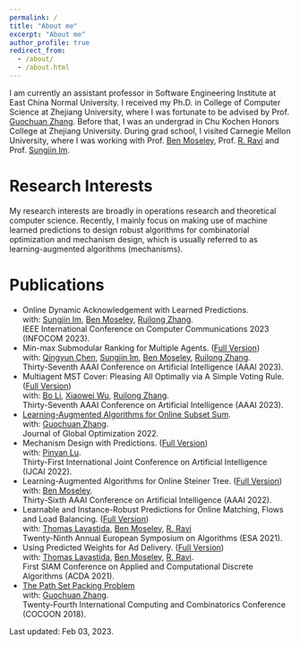 ```yaml
---
permalink: /
title: "About me"
excerpt: "About me"
author_profile: true
redirect_from: 
  - /about/
  - /about.html
---
```


I am currently an assistant professor in Software Engineering Institute at East China Normal University. 
I received my Ph.D. in College of Computer Science at Zhejiang University, where I was fortunate to be advised by Prof. [Guochuan Zhang](https://person.zju.edu.cn/0096209). Before that, I was an undergrad in Chu Kochen Honors College at Zhejiang University.
During grad school, I visited Carnegie Mellon University, where I was working with Prof. [Ben Moseley](https://www.andrew.cmu.edu/user/moseleyb/), Prof. [R. Ravi](https://www.contrib.andrew.cmu.edu/~ravi/) and Prof. [Sungjin Im](https://faculty.ucmerced.edu/sim3/). 




Research Interests
======

My research interests are broadly in operations research and theoretical computer science. Recently, I mainly focus on making use of machine learned predictions to design robust algorithms for combinatorial optimization and mechanism design, which is usually referred to as learning-augmented algorithms (mechanisms). 

Publications
======
  

* Online Dynamic Acknowledgement with Learned Predictions. <br />
  with: [Sungjin Im](https://faculty.ucmerced.edu/sim3/), [Ben Moseley](https://www.andrew.cmu.edu/user/moseleyb/), [Ruilong Zhang](https://ruilong-zhang.github.io/). <br />
  IEEE International Conference on Computer Communications 2023 (INFOCOM 2023).
* Min-max Submodular Ranking for Multiple Agents. ([Full Version](http://arxiv.org/abs/2212.07682)) <br />
  with: [Qingyun Chen](https://qychen44.github.io/), [Sungjin Im](https://faculty.ucmerced.edu/sim3/), [Ben Moseley](https://www.andrew.cmu.edu/user/moseleyb/), [Ruilong Zhang](https://ruilong-zhang.github.io/). <br />
  Thirty-Seventh AAAI Conference on Artificial Intelligence (AAAI 2023).
* Multiagent MST Cover: Pleasing All Optimally via A Simple Voting Rule. ([Full Version](https://arxiv.org/abs/2211.13578)) <br />
  with: [Bo Li](https://www4.comp.polyu.edu.hk/~bo2li/), [Xiaowei Wu](https://sites.google.com/site/wxw0711/), [Ruilong Zhang](https://ruilong-zhang.github.io/). <br />
  Thirty-Seventh AAAI Conference on Artificial Intelligence (AAAI 2023).
* [Learning-Augmented Algorithms for Online Subset Sum](https://link.springer.com/article/10.1007/s10898-022-01156-w).<br />
  with: [Guochuan Zhang](https://person.zju.edu.cn/0096209). <br />
  Journal of Global Optimization 2022.
* Mechanism Design with Predictions. ([Full Version](https://arxiv.org/abs/2205.11313)) <br />
  with: [Pinyan Lu](https://sime.sufe.edu.cn/5b/85/c10575a154501/page.htm). <br />
  Thirty-First International Joint Conference on Artificial Intelligence (IJCAI 2022).
* Learning-Augmented Algorithms for Online Steiner Tree. ([Full Version](https://arxiv.org/abs/2112.05353)) <br />
  with: [Ben Moseley](https://www.andrew.cmu.edu/user/moseleyb/). <br />
  Thirty-Sixth AAAI Conference on Artificial Intelligence (AAAI 2022).
* Learnable and Instance-Robust Predictions for Online Matching, Flows and Load Balancing. ([Full Version](https://arxiv.org/abs/2011.11743)) <br />
  with: [Thomas Lavastida](https://tlavastida.github.io/), [Ben Moseley](https://www.andrew.cmu.edu/user/moseleyb/), [R. Ravi](https://www.contrib.andrew.cmu.edu/~ravi/) <br />
  Twenty-Ninth Annual European Symposium on Algorithms (ESA 2021).
* Using Predicted Weights for Ad Delivery. ([Full Version](https://arxiv.org/abs/2106.01079)) <br />
  with: [Thomas Lavastida](https://tlavastida.github.io/), [Ben Moseley](https://www.andrew.cmu.edu/user/moseleyb/), [R. Ravi](https://www.contrib.andrew.cmu.edu/~ravi/). <br />
  First SIAM Conference on Applied and Computational Discrete Algorithms (ACDA 2021).
* [The Path Set Packing Problem](https://link.springer.com/chapter/10.1007/978-3-319-94776-1_26) <br />
  with: [Guochuan Zhang](https://person.zju.edu.cn/0096209). <br />
  Twenty-Fourth International Computing and Combinatorics Conference (COCOON 2018).


  
  


 
Last updated: Feb 03, 2023.
